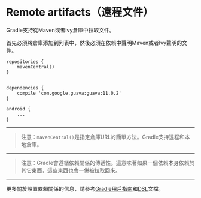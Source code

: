 # Remote artifacts（遠程文件）

Gradle支持從Maven或者Ivy倉庫中拉取文件。

首先必須將倉庫添加到列表中，然後必須在依賴中聲明Maven或者Ivy聲明的文件。

    repositories {
        mavenCentral()
    }


    dependencies {
        compile 'com.google.guava:guava:11.0.2'
    }

    android {
        ...
    }

---

> 注意：`mavenCentral()`是指定倉庫URL的簡單方法。Gradle支持遠程和本地倉庫。

---

> 注意：Gradle會遵循依賴關係的傳遞性。這意味著如果一個依賴本身依賴於其它東西，這些東西也會一併被拉取回來。

---

更多關於設置依賴關係的信息，請參考[Gradle用戶指南][1]和[DSL][2]文檔。

[1]: http://gradle.org/docs/current/userguide/artifact_dependencies_tutorial.html
[2]: http://gradle.org/docs/current/dsl/org.gradle.api.artifacts.dsl.DependencyHandler.html
